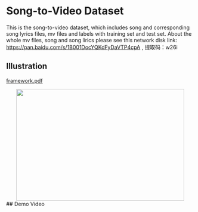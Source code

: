 # Song-to-Video Dataset
This is the song-to-video dataset, which includes song and corresponding song lyrics files, mv files and labels with training set and test set. About the whole mv files, song and song lirics please see this network disk link: https://pan.baidu.com/s/1B001DocYQKdFyDaVTP4cpA , 提取码：w26i

## Illustration
[framework.pdf](https://github.com/abcdbanana/Video-dataset/files/8355322/framework.pdf)

<div align=center><img src="https://github.com/abcdbanana/Video-dataset/files/8355322/framework.pdf" width="450" height="300" /></div>
## Demo Video
